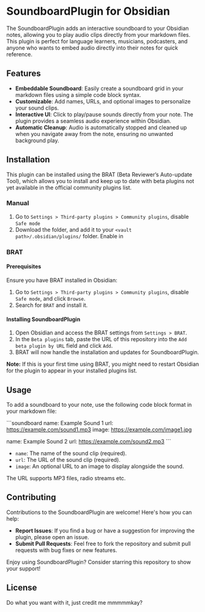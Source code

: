 # SoundboardPlugin for Obsidian

The SoundboardPlugin adds an interactive soundboard to your Obsidian notes, allowing you to play audio clips directly from your markdown files. This plugin is perfect for language learners, musicians, podcasters, and anyone who wants to embed audio directly into their notes for quick reference.

## Features

- **Embeddable Soundboard**: Easily create a soundboard grid in your markdown files using a simple code block syntax.
- **Customizable**: Add names, URLs, and optional images to personalize your sound clips.
- **Interactive UI**: Click to play/pause sounds directly from your note. The plugin provides a seamless audio experience within Obsidian.
- **Automatic Cleanup**: Audio is automatically stopped and cleaned up when you navigate away from the note, ensuring no unwanted background play.

## Installation

This plugin can be installed using the BRAT (Beta Reviewer’s Auto-update Tool), which allows you to install and keep up to date with beta plugins not yet available in the official community plugins list.

### Manual
1. Go to `Settings > Third-party plugins > Community plugins`, disable `Safe mode`
2. Download the folder, and add it to your `<vault path>/.obsidian/plugins/` folder. 
Enable in 

### BRAT

#### Prerequisites

Ensure you have BRAT installed in Obsidian:
1. Go to `Settings > Third-party plugins > Community plugins`, disable `Safe mode`, and click `Browse`.
2. Search for `BRAT` and install it.

#### Installing SoundboardPlugin

1. Open Obsidian and access the BRAT settings from `Settings > BRAT`.
2. In the `Beta plugins` tab, paste the URL of this repository into the `Add beta plugin by URL` field and click `Add`.
3. BRAT will now handle the installation and updates for SoundboardPlugin.

**Note:** If this is your first time using BRAT, you might need to restart Obsidian for the plugin to appear in your installed plugins list.

## Usage

To add a soundboard to your note, use the following code block format in your markdown file:

\`\`\`soundboard
name: Example Sound 1
url: https://example.com/sound1.mp3
image: https://example.com/image1.jpg

name: Example Sound 2
url: https://example.com/sound2.mp3
\`\`\`

- `name`: The name of the sound clip (required).
- `url`: The URL of the sound clip (required).
- `image`: An optional URL to an image to display alongside the sound.

The URL supports MP3 files, radio streams etc.

## Contributing

Contributions to the SoundboardPlugin are welcome! Here's how you can help:

- **Report Issues**: If you find a bug or have a suggestion for improving the plugin, please open an issue.
- **Submit Pull Requests**: Feel free to fork the repository and submit pull requests with bug fixes or new features.

Enjoy using SoundboardPlugin? Consider starring this repository to show your support!

## License
Do what you want with it, just credit me mmmmmkay?

